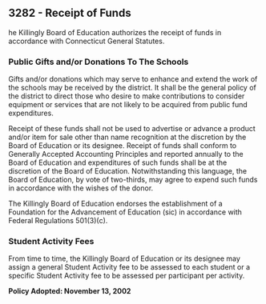 ## 3282 - Receipt of Funds

he Killingly Board of Education authorizes the receipt of funds in accordance with Connecticut General Statutes.

### Public Gifts and/or Donations To The Schools

Gifts and/or donations which may serve to enhance and extend the work of the schools may be received by the district.  It shall be the general policy of the district to direct those who desire to make contributions to consider equipment or services that are not likely to be acquired from public fund expenditures.

Receipt of these funds shall not be used to advertise or advance a product and/or item for sale other than name recognition at the discretion by the Board of Education or its designee.  Receipt of funds shall conform to Generally Accepted Accounting Principles and reported annually to the Board of Education and expenditures of such funds shall be at the discretion of the Board of Education. Notwithstanding this language, the Board of Education, by vote of two-thirds, may agree to expend such funds in accordance with the wishes of the donor. 

The Killingly Board of Education endorses the establishment of a Foundation for the Advancement of Education (sic) in accordance with Federal Regulations 501(3)(c).

### Student Activity Fees

From time to time, the Killingly Board of Education or its designee may assign a general Student Activity fee to be assessed to each student or a specific Student Activity fee to be assessed per participant per activity.

**Policy Adopted:  November 13, 2002**

